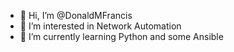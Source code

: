 - 👋 Hi, I’m @DonaldMFrancis
- 👀 I’m interested in Network Automation
- 🌱 I’m currently learning Python and some Ansible


<!---
DonaldMFrancis/DonaldMFrancis is a ✨ special ✨ repository because its `README.md` (this file) appears on your GitHub profile.
You can click the Preview link to take a look at your changes.
--->
